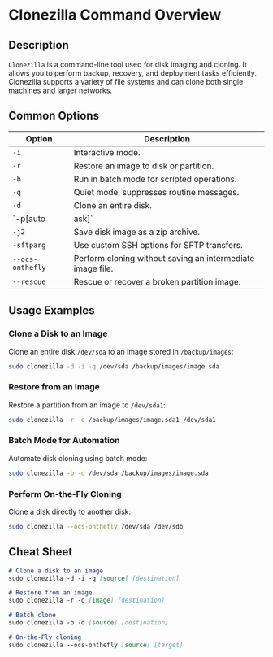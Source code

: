 # Clonezilla Command Overview

## Description

`Clonezilla` is a command-line tool used for disk imaging and cloning. It allows you to perform backup, recovery, and deployment tasks efficiently. Clonezilla supports a variety of file systems and can clone both single machines and larger networks.

## Common Options

| Option         | Description                                                                 |
|----------------|-----------------------------------------------------------------------------|
| `-i`           | Interactive mode.                                                           |
| `-r`           | Restore an image to disk or partition.                                      |
| `-b`           | Run in batch mode for scripted operations.                                  |
| `-q`           | Quiet mode, suppresses routine messages.                                    |
| `-d`           | Clone an entire disk.                                                       |
| `-p[auto|ask]` | Partition options: auto (automatically choose) or ask (prompt for input).   |
| `-j2`          | Save disk image as a zip archive.                                           |
| `-sftparg`     | Use custom SSH options for SFTP transfers.                                  |
| `--ocs-onthefly`| Perform cloning without saving an intermediate image file.                 |
| `--rescue`     | Rescue or recover a broken partition image.                                 |

## Usage Examples

### Clone a Disk to an Image

Clone an entire disk `/dev/sda` to an image stored in `/backup/images`:

```bash
sudo clonezilla -d -i -q /dev/sda /backup/images/image.sda
```

### Restore from an Image

Restore a partition from an image to `/dev/sda1`:

```bash
sudo clonezilla -r -q /backup/images/image.sda1 /dev/sda1
```

### Batch Mode for Automation

Automate disk cloning using batch mode:

```bash
sudo clonezilla -b -d /dev/sda /backup/images/image.sda
```

### Perform On-the-Fly Cloning

Clone a disk directly to another disk:

```bash
sudo clonezilla --ocs-onthefly /dev/sda /dev/sdb
```

## Cheat Sheet

```markdown
# Clone a disk to an image
sudo clonezilla -d -i -q [source] [destination]

# Restore from an image
sudo clonezilla -r -q [image] [destination]

# Batch clone
sudo clonezilla -b -d [source] [destination]

# On-the-Fly cloning
sudo clonezilla --ocs-onthefly [source] [target]
```
